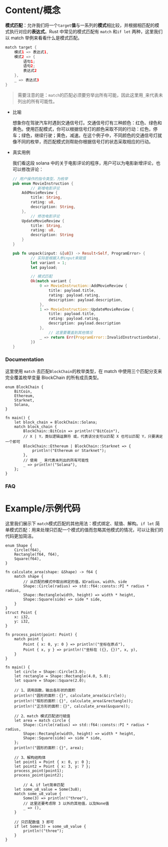 # Content/概念

**模式匹配**：允许我们将一个`target`**值**与一系列的**模式**相比较，并根据相匹配的模式执行对应的**表达式**。Rust 中常见的模式匹配有 `match` 和`if let` 两种，这里我们以 match 举例来看看什么是模式匹配。

```java
match target {
    模式1 => 表达式1,
    模式2 => {
        语句1;
        语句2;
        表达式2
    },
    _ => 表达式3
}
```

> 需要注意的是：`match`的匹配必须要穷举出所有可能，因此这里用`_`来代表未列出的所有可能性。
> 
- 比喻
    
    想象你在驾驶汽车时遇到交通信号灯。交通信号灯有三种颜色：红色、绿色和黄色。使用匹配模式，你可以根据信号灯的颜色采取不同的行动：红色，停车；绿色，继续行驶；黄色，减速。在这个例子中，不同颜色的交通信号灯就像不同的枚举，而匹配模式则帮助你根据信号灯的状态采取相应的行动。
    
- 真实用例
    
    我们看这段 solana 中的关于电影评论的程序，用户可以为电影新增评论，也可以修改评论：
    
    ```rust
    // 用户操作的指令类型，为枚举
    pub enum MovieInstruction {
    		// 新增电影评论
        AddMovieReview {
            title: String,
            rating: u8,
            description: String,
        },
    		// 修改电影评论
        UpdateMovieReview {
            title: String,
            rating: u8,
            description: String
        }
    }
    
    pub fn unpack(input: &[u8]) -> Result<Self, ProgramError> {
    		// 实际是根据入参input来赋值
    		let variant = 1;
    		let payload;
    
    		// 模式匹配
    		Ok(match variant {
    		    0 => MovieInstruction::AddMovieReview {
    		        title: payload.title,
    		        rating: payload.rating,
    		        description: payload.description,
    		    },
    		    1 => MovieInstruction::UpdateMovieReview { 
    		        title: payload.title, 
    		        rating: payload.rating, 
    		        description: payload.description 
    		    },
    				// 这里要覆盖到其他情况
    		    _ => return Err(ProgramError::InvalidInstructionData),
    		})
    }
    ```
    

### Documentation

这里使用 `match` 去匹配`BlockChain`的枚举类型，在 match 中使用三个匹配分支来完全覆盖枚举变量 BlockChain 的所有成员类型。

```solidity
enum BlockChain {
    BitCoin,
    Ethereum,
    Starknet,
    Solana,
}

fn main() {
    let block_chain = BlockChain::Solana;
    match block_chain {
        BlockChain::BitCoin => println!("BitCoin"),
        // X | Y，类似逻辑运算符 或，代表该分支可以匹配 X 也可以匹配 Y，只要满足一个即可
        BlockChain::Ethereum | BlockChain::Starknet => {
            println!("Ethereum or Starknet");
        },
        // 使用 _ 来代表未列出的所有可能性
        _ => println!("Solana"),
    };
}
```

### FAQ

# Example/示例代码

这里我们展示下 `match`模式匹配的其他用法：模式绑定、赋值、解构。`if let` 简单模式匹配：用来处理只匹配一个模式的值而忽略其他模式的情况，可以让我们的代码更加简洁。

```solidity
enum Shape {
    Circle(f64),
    Rectangle(f64, f64),
    Square(f64),
}

fn calculate_area(shape: &Shape) -> f64 {
    match shape {
        // 从匹配的模式中取出绑定的值，如radiux、width、side        
        Shape::Circle(radius) => std::f64::consts::PI * radius * radius,
        Shape::Rectangle(width, height) => width * height,
        Shape::Square(side) => side * side,
    }
}
struct Point {
    x: i32,
    y: i32,
}

fn process_point(point: Point) {
    match point {
        Point { x: 0, y: 0 } => println!("坐标在原点"),
        Point { x, y } => println!("坐标在 ({}, {})", x, y),
    }
}

fn main() {
    let circle = Shape::Circle(3.0);
    let rectangle = Shape::Rectangle(4.0, 5.0);
    let square = Shape::Square(2.0);

    // 1、调用函数，输出各形状的面积
    println!("圆形的面积：{}", calculate_area(&circle));
    println!("矩形的面积：{}", calculate_area(&rectangle));
    println!("正方形的面积：{}", calculate_area(&square));

    // 2、match 模式匹配进行赋值
    let area = match circle {
        Shape::Circle(radius) => std::f64::consts::PI * radius * radius,
        Shape::Rectangle(width, height) => width * height,
        Shape::Square(side) => side * side,
    };
    println!("圆形的面积：{}", area);

    // 3、解构结构体
    let point1 = Point { x: 0, y: 0 };
    let point2 = Point { x: 3, y: 7 };
    process_point(point1);
    process_point(point2);

		// 4、if let简单匹配
    let some_u8_value = Some(3u8);
    match some_u8_value {
        Some(3) => println!("three"),
        // 这里还要考虑除 3 以外的其他值，以及None值
        _ => (),
    }
    
    // 只匹配数值 3 即可
    if let Some(3) = some_u8_value {
        println!("three");
    }
}
```